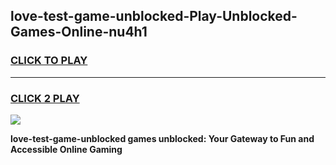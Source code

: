 
## love-test-game-unblocked-Play-Unblocked-Games-Online-nu4h1
<h3>
<a href="https://premium76.site?title=love-test-game-unblocked&ref=25A">CLICK TO PLAY</a></h3>
<hr>

<h3>
<a href="https://premium76.site?title=love-test-game-unblocked&ref=25A">CLICK 2 PLAY</a>
  
</h3>

<a href="https://premium76.site?title=love-test-game-unblocked&ref=25A"><img src="https://clearcache.store/games.png"></a>


**love-test-game-unblocked games unblocked: Your Gateway to Fun and Accessible Online Gaming**
